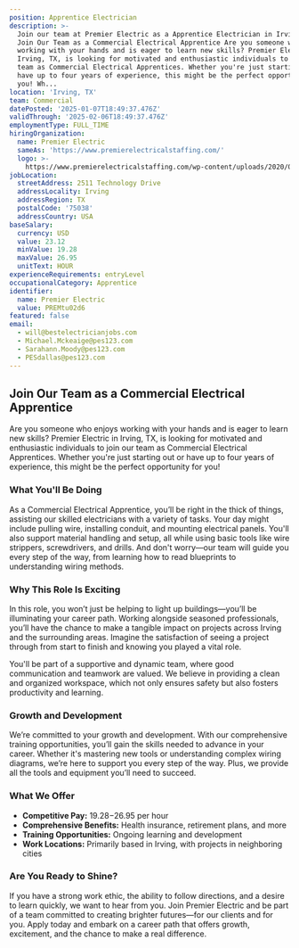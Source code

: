 ```yaml
---
position: Apprentice Electrician
description: >-
  Join our team at Premier Electric as a Apprentice Electrician in Irving, TX.
  Join Our Team as a Commercial Electrical Apprentice Are you someone who enjoys
  working with your hands and is eager to learn new skills? Premier Electric in
  Irving, TX, is looking for motivated and enthusiastic individuals to join our
  team as Commercial Electrical Apprentices. Whether you're just starting out or
  have up to four years of experience, this might be the perfect opportunity for
  you! Wh...
location: 'Irving, TX'
team: Commercial
datePosted: '2025-01-07T18:49:37.476Z'
validThrough: '2025-02-06T18:49:37.476Z'
employmentType: FULL_TIME
hiringOrganization:
  name: Premier Electric
  sameAs: 'https://www.premierelectricalstaffing.com/'
  logo: >-
    https://www.premierelectricalstaffing.com/wp-content/uploads/2020/05/Premier-Electrical-Staffing-logo.png
jobLocation:
  streetAddress: 2511 Technology Drive
  addressLocality: Irving
  addressRegion: TX
  postalCode: '75038'
  addressCountry: USA
baseSalary:
  currency: USD
  value: 23.12
  minValue: 19.28
  maxValue: 26.95
  unitText: HOUR
experienceRequirements: entryLevel
occupationalCategory: Apprentice
identifier:
  name: Premier Electric
  value: PREMtu02d6
featured: false
email:
  - will@bestelectricianjobs.com
  - Michael.Mckeaige@pes123.com
  - Sarahann.Moody@pes123.com
  - PESdallas@pes123.com
---
```




## Join Our Team as a Commercial Electrical Apprentice

Are you someone who enjoys working with your hands and is eager to learn new skills? Premier Electric in Irving, TX, is looking for motivated and enthusiastic individuals to join our team as Commercial Electrical Apprentices. Whether you're just starting out or have up to four years of experience, this might be the perfect opportunity for you!

### What You'll Be Doing

As a Commercial Electrical Apprentice, you’ll be right in the thick of things, assisting our skilled electricians with a variety of tasks. Your day might include pulling wire, installing conduit, and mounting electrical panels. You'll also support material handling and setup, all while using basic tools like wire strippers, screwdrivers, and drills. And don't worry—our team will guide you every step of the way, from learning how to read blueprints to understanding wiring methods.

### Why This Role Is Exciting

In this role, you won’t just be helping to light up buildings—you’ll be illuminating your career path. Working alongside seasoned professionals, you’ll have the chance to make a tangible impact on projects across Irving and the surrounding areas. Imagine the satisfaction of seeing a project through from start to finish and knowing you played a vital role.

You'll be part of a supportive and dynamic team, where good communication and teamwork are valued. We believe in providing a clean and organized workspace, which not only ensures safety but also fosters productivity and learning. 

### Growth and Development

We’re committed to your growth and development. With our comprehensive training opportunities, you’ll gain the skills needed to advance in your career. Whether it's mastering new tools or understanding complex wiring diagrams, we’re here to support you every step of the way. Plus, we provide all the tools and equipment you’ll need to succeed.

### What We Offer

- **Competitive Pay:** $19.28-$26.95 per hour
- **Comprehensive Benefits:** Health insurance, retirement plans, and more
- **Training Opportunities:** Ongoing learning and development
- **Work Locations:** Primarily based in Irving, with projects in neighboring cities

### Are You Ready to Shine?

If you have a strong work ethic, the ability to follow directions, and a desire to learn quickly, we want to hear from you. Join Premier Electric and be part of a team committed to creating brighter futures—for our clients and for you. Apply today and embark on a career path that offers growth, excitement, and the chance to make a real difference.